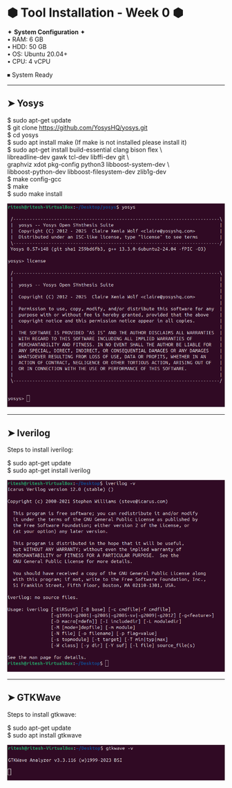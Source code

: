 # ⬢ Tool Installation - Week 0 ⬢

✦ **System Configuration** ✦  
• RAM: 6 GB  
• HDD: 50 GB  
• OS: Ubuntu 20.04+  
• CPU: 4 vCPU  

⏹ System Ready  

---

## ➤ Yosys

$ sudo apt-get update  
$ git clone https://github.com/YosysHQ/yosys.git  
$ cd yosys  
$ sudo apt install make (If make is not installed please install it)  
$ sudo apt-get install build-essential clang bison flex \  
libreadline-dev gawk tcl-dev libffi-dev git \  
graphviz xdot pkg-config python3 libboost-system-dev \  
libboost-python-dev libboost-filesystem-dev zlib1g-dev  
$ make config-gcc  
$ make  
$ sudo make install  

![Yosys Installation Status](img/yosys.png)

---
## ➤ Iverilog

Steps to install iverilog:  

$ sudo apt-get update  
$ sudo apt-get install iverilog  

![Iverilog Installation Status](img/iverilog.png)

---

## ➤ GTKWave

Steps to install gtkwave:  

$ sudo apt-get update  
$ sudo apt install gtkwave  

![GTKWave Installation Status](img/gtkwave.png)
